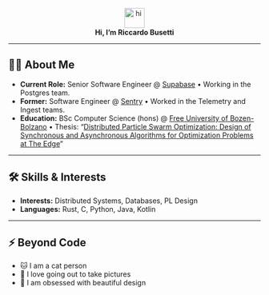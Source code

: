 <p align="center">
  <img src="https://media.giphy.com/media/hvRJCLFzcasrR4ia7z/giphy.gif" width="40px" alt="hi"/>
  <br>
  <strong>Hi, I’m Riccardo Busetti</strong>
</p>

---

## 👨‍💻 About Me
- **Current Role:** Senior Software Engineer @ [Supabase](https://supabase.com/) • Working in the Postgres team.
- **Former:** Software Engineer @ [Sentry](https://sentry.io/welcome/) • Worked in the Telemetry and Ingest teams.
- **Education:** BSc Computer Science (hons) @ [Free University of Bozen-Bolzano](https://www.unibz.it) • Thesis: “[Distributed Particle Swarm Optimization: Design of Synchronous and Asynchronous Algorithms for Optimization Problems at The Edge](https://github.com/iambriccardo/bsc-thesis)”

---

## 🛠️ Skills & Interests
- **Interests:** Distributed Systems, Databases, PL Design  
- **Languages:** Rust, C, Python, Java, Kotlin

---

## ⚡ Beyond Code
- 🐱 I am a cat person
- 📸 I love going out to take pictures
- 🎨 I am obsessed with beautiful design

